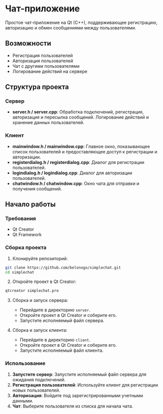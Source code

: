 # Чат-приложение

Простое чат-приложение на Qt (C++), поддерживающее регистрацию, авторизацию и обмен сообщениями между пользователями.

## Возможности

- Регистрация пользователей
- Авторизация пользователей
- Чат с другими пользователями
- Логирование действий на сервере

## Структура проекта

### Сервер

- **server.h / server.cpp**: Обработка подключений, регистрация, авторизация и пересылка сообщений. Логирование действий и хранение данных пользователей.

### Клиент

- **mainwindow.h / mainwindow.cpp**: Главное окно, показывающее список пользователей и предоставляющее доступ к регистрации и авторизации.
- **registerdialog.h / registerdialog.cpp**: Диалог для регистрации пользователей.
- **logindialog.h / logindialog.cpp**: Диалог для авторизации пользователей.
- **chatwindow.h / chatwindow.cpp**: Окно чата для отправки и получения сообщений.

## Начало работы

### Требования

- Qt Creator
- Qt Framework

### Сборка проекта

1. Клонируйте репозиторий:

```bash
git clone https://github.com/belonogo/simplechat.git
cd simplechat
```

2. Откройте проект в Qt Creator:

```bash
qtcreator simplechat.pro
```

3. Сборка и запуск сервера:

   - Перейдите в директорию `server`.
   - Откройте проект в Qt Creator и соберите его.
   - Запустите исполняемый файл сервера.

4. Сборка и запуск клиента:

   - Перейдите в директорию `client`.
   - Откройте проект в Qt Creator и соберите его.
   - Запустите исполняемый файл клиента.

### Использование

1. **Запустите сервер**: Запустите исполняемый файл сервера для ожидания подключений.
2. **Регистрация пользователей**: Используйте клиент для регистрации новых пользователей.
3. **Авторизация**: Войдите под зарегистрированными учетными данными.
4. **Чат**: Выберите пользователя из списка для начала чата.
